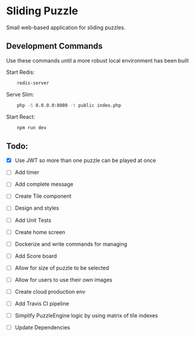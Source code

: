 # Sliding Puzzle 

Small web-based application for sliding puzzles.

## Development Commands

Use these commands until a more robust local environment has been built

Start Redis:
```bash
    redis-server
```

Serve Slim:
```bash
    php -S 0.0.0.0:8080 -t public index.php
```

Start React:
```bash
    npm run dev
```

## Todo:

- [x] Use JWT so more than one puzzle can be played at once
- [ ] Add timer
- [ ] Add complete message
- [ ] Create Tile component 
- [ ] Design and styles
- [ ] Add Unit Tests
- [ ] Create home screen
- [ ] Dockerize and write commands for managing
- [ ] Add Score board
- [ ] Allow for size of puzzle to be selected
- [ ] Allow for users to use their own images
- [ ] Create cloud production env
- [ ] Add Travis CI pipeline
- [ ] Simplify PuzzleEngine logic by using matrix of tile indexes
- [ ] Update Dependencies 


